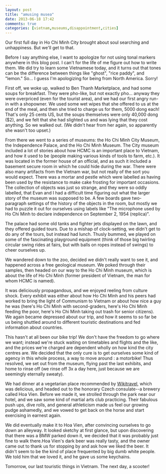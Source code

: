 ```yaml
---
layout: post
title: "amusing musea"
date: 2013-06-18 17:42
comments: true
categories: [vietnam,museums,disappointment,cities]
---
```



Our first full day in Ho Chi Minh City brought about soul searching and unhappiness.  But we'll get to that.

Before I say anything else, I want to apologize for not using tonal markers anywhere in this blog post.  I can't for the life of me figure out how to write them.  We did try to learn some Vietnamese today, and it turns out that tones can be the difference between things like "ghost", "rice paddy", and "lemon."  So... I guess I'm apologizing for being from North America.  Sorry!

First off, we woke up, walked to Ben Thanh Marketplace, and had some soups for breakfast.  They were pho-like, but not exactly pho... anyway they were overpriced (even for the tourist area), and we had our first angry run-in with a shopowner.  We used some wet wipes that she offered to us at the end of the meal, and then she tried to charge us for them, 5000 dong each!  That's only 25 cents US, but the soups themselves were only 40,000 dong ($2), and we felt that she had slighted us and was lying that they cost anything.  So we walked out.  (We didn't hear from her again, so apparently she wasn't too upset.)

From there we went to a series of museums: the Ho Chi Minh City Museum, the Independence Palace, and the Ho Chi Minh Museum.  The City museum included a lot of stories about how HCMC is an important place to Vietnam, and how it used to be (people making various kinds of tools to farm, etc.).  It was located in the former house of an official, and as such it included a basement secure room in which he could hide during the war.  There were also many artifacts from the Vietnam war, but not really of the sort you would expect.  There was a mortar and pestle which were labelled as having been used by the resistance to make cake frosting for important occasions.  The collection of objects was just so strange, and they were so oddly labelled, that Evan and I had a difficult time figuring out what the larger story of the museum was supposed to be.  A few boards gave two-paragraph settings of the history of the objects in the room, but mostly we had to puzzle it out for ourselves using labels like "The microphone used by Ho Chi Minh to declare independence on September 2, 1954 (replica)".

The palace had some old tanks and fighter jets displayed on the lawn, and they offered guided tours.  Due to a mishap of clock-setting, we didn't get to do any of the tours, but instead had lunch.  Thusly bummed, we played on some of the fascinating playground equipment (think of those big twirling circular swing rides at fairs, but with balls on ropes instead of swings) to cheer ourselves up.

We wandered down to the zoo, decided we didn't really want to see it, and happened across a free geological museum.  We poked through their samples, then headed on our way to the Ho Chi Minh museum, which is about the life of Ho Chi Minh (former president of Vietnam, the man for whom HCMC is named).

It was deliciously propagandous, and we enjoyed reeling from culture shock.  Every exhibit was either about how Ho Chi Minh and his peers had worked to bring the light of Communism to Vietnam or about how nice a guy he was (here's Ho Chi Minh with second-graders, here's Ho Chi Minh feeding the poor, here's Ho Chi Minh taking out trash for senior citizens).  We again became depressed about our trip, and how it seems to so far be us being shuttled around to different touristic destinations and fed information about countries.

This hasn't at all been our bike trip!  We don't have the freedom to go where we want; instead we're stuck waiting on timetables and flights and the like, and the prices we're charged are dependent wholly on how kind the city centres are.  We decided that the only cure is to get ourselves some kind of agency in this whole process, a way to move around : a motorbike!  Thus resolved, we set out from the museum, flying past the last exhibits, and home to rinse off (we rinse off 3x a day here, just because we are seemingly eternally sweaty).

We had dinner at a vegetarian place recommended by [Wikitravel](http://wikitravel.org), which was delicious, and headed out to the honorary Czech consulate--a brewery called Hoa Vien.  Before we made it, we strolled through the park near our hotel, and we saw some kind of martial arts club practicing.  Their fabulous push ups, dive rolls, and general athleticism made us feel our growing pudge ashamedly, and we vowed to get back on the horse and start exercising in earnest again.

We did eventually make it to Hoa Vien, after convincing ourselves to go down an alleyway.  It looked sketchy at first glance, but upon discovering that there was a BMW parked down it, we decided that it was probably just fine to walk there.Hoa Vien's  dark beer was really tasty, and the owner came out to thank us for stopping by and ask how we liked the beer.  It didn't seem to be the kind of place frequented by big dumb white people.  We told him that we loved it, and he gave us some keychains.

Tomorrow, our last touristic things in Vietnam.  The next day, a scooter!

